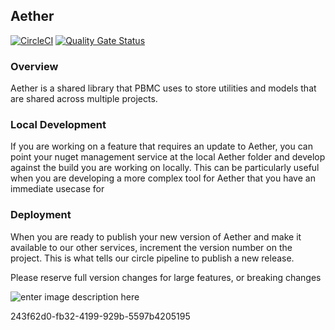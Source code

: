 ﻿## Aether

[![CircleCI](https://circleci.foc.zone/gh/DataServices/Aether.svg?style=shield)](https://[circleci.foc.zone/gh/DataServices/Aether](https://circleci.foc.zone/gh/DataServices/Aether))
[![Quality Gate Status](https://sonarqube.rockfin.com/api/project_badges/measure?project=QL.207965&metric=alert_status)](https://sonarqube.rockfin.com/dashboard?id=QL.207965)

### Overview

Aether is a shared library that PBMC uses to store utilities and models that are shared across multiple projects.

### Local Development
If you are working on a feature that requires an update to Aether, you can point your nuget management service at the local Aether folder and develop against the build you are working on locally.  This can be particularly useful when you are developing a more complex tool for Aether that you have an immediate usecase for

### Deployment
When you are ready to publish your new version of Aether and make it available to our other services, increment the version number on the project.  This is what tells our circle pipeline to publish a new release.  

Please reserve full version changes for large features, or breaking changes

![enter image description here](https://git.rockfin.com/DataServices/Aether/blob/master/Aether.png)

243f62d0-fb32-4199-929b-5597b4205195
